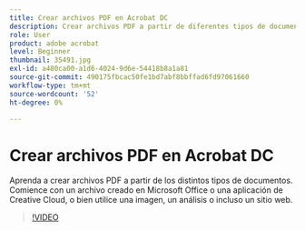 ```yaml
---
title: Crear archivos PDF en Acrobat DC
description: Crear archivos PDF a partir de diferentes tipos de documentos
role: User
product: adobe acrobat
level: Beginner
thumbnail: 35491.jpg
exl-id: a480ca00-a1d6-4024-9d6e-54418b8a1a81
source-git-commit: 490175fbcac50fe1bd7abf8bbffad6fd97061660
workflow-type: tm+mt
source-wordcount: '52'
ht-degree: 0%

---
```


# Crear archivos PDF en Acrobat DC

Aprenda a crear archivos PDF a partir de los distintos tipos de documentos. Comience con un archivo creado en Microsoft Office o una aplicación de Creative Cloud, o bien utilice una imagen, un análisis o incluso un sitio web.

>[!VIDEO](https://video.tv.adobe.com/v/35491?hidetitle=true)
